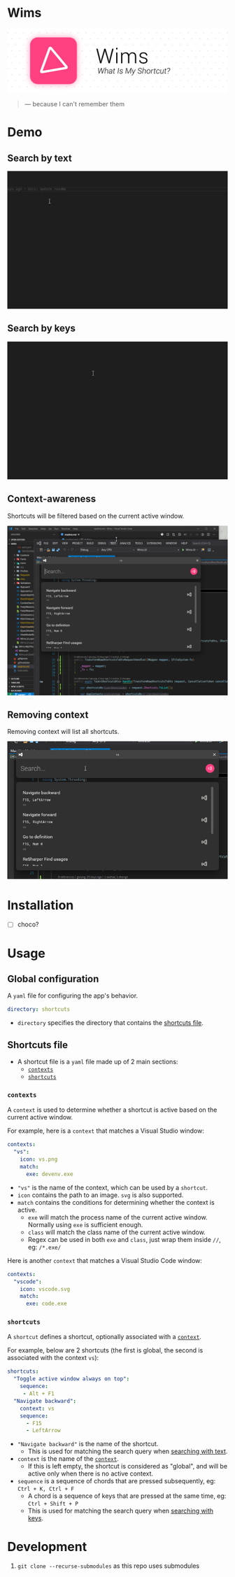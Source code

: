 # Wims

![](design/exports/banner-color@3x.png)

> — because I can't remember them

# Demo

## Search by text

![](/docs/search-by-text.gif)

## Search by keys

![](/docs/search-by-keys.gif)

## Context-awareness

Shortcuts will be filtered based on the current active window.

![](docs/context-aware.gif)

## Removing context

Removing context will list all shortcuts.

![](docs/remove-context.gif)

# Installation

- [ ] choco?

# Usage

## Global configuration

A `yaml` file for configuring the app's behavior.

```yaml
directory: shortcuts
```

- `directory` specifies the directory that contains the [shortcuts file](#shortcuts-file).

## Shortcuts file

- A shortcut file is a `yaml` file made up of 2 main sections:
  - [`contexts`](#contexts)
  - [`shortcuts`](#shortcuts)

### `contexts`

A `context` is used to determine whether a shortcut is active based on the current active window.

For example, here is a `context` that matches a Visual Studio window:

```yaml
contexts:
  "vs":
    icon: vs.png
    match:
      exe: devenv.exe
```

- `"vs"` is the name of the context, which can be used by a `shortcut`.
- `icon` contains the path to an image. `svg` is also supported.
- `match` contains the conditions for determining whether the context is active.
  - `exe` will match the process name of the current active window. Normally using `exe` is sufficient enough.
  - `class` will match the class name of the current active window.
  - Regex can be used in both `exe` and `class`, just wrap them inside `//`, eg: `/*.exe/`

Here is another `context` that matches a Visual Studio Code window:

```yaml
contexts:
  "vscode":
    icon: vscode.svg
    match:
      exe: code.exe
```

### `shortcuts`

A `shortcut` defines a shortcut, optionally associated with a [`context`](#contexts).

For example, below are 2 shortcuts (the first is global, the second is associated with the context `vs`):

```yaml
shortcuts:
  "Toggle active window always on top":
    sequence: 
     - Alt + F1
  "Navigate backward":
    context: vs
    sequence:
      - F15
      - LeftArrow
```

- `"Navigate backward"` is the name of the shortcut.
  - This is used for matching the search query when [searching with text](#search-by-text).
- `context` is the name of the [`context`](#contexts).
  - If this is left empty, the shortcut is considered as "global", and will be active only when there is no active context.
- `sequence` is a sequence of chords that are pressed subsequently, eg: `Ctrl + K, Ctrl + F`
  - A chord is a sequence of keys that are pressed at the same time, eg: `Ctrl + Shift + P`
  - This is used for matching the search query when [searching with keys](#search-by-keys).
# Development

1. `git clone --recurse-submodules` as this repo uses submodules